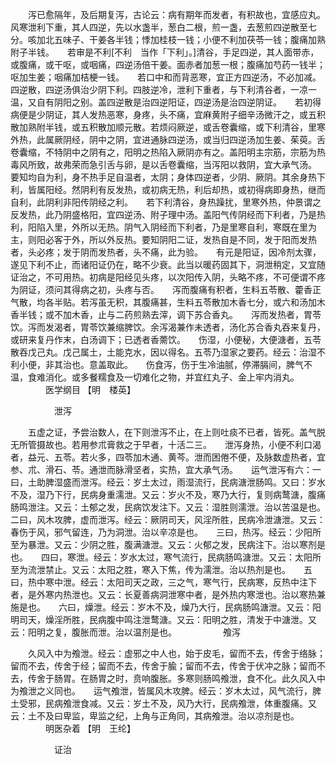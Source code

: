 <!-- { "loadSidebar": true } -->
　　泻已愈隔年，及后期复泻，古论云：病有期年而发者，有积故也，宜感应丸。　　风寒泄利下重，其人四逆，先以水盏半，葱白二根，煎一盏，去葱煎四逆散至七分。咳加北五味子、干姜各半钱；悸加桂枝一钱；小便不利加茯苓一钱；腹痛加熟附子半钱。　　若审是不利[不利　当作「下利」。]清谷，手足四逆，其人面带赤，或腹痛，或干呕，或咽痛，四逆汤倍干姜。面赤者加葱一根；腹痛加芍药一钱半；呕加生姜；咽痛加桔梗一钱。　　若口中和而背恶寒，宜正方四逆汤，不必加减。四逆散，四逆汤俱治少阴下利。四肢逆冷，泄利下重者，与下利清谷者，一凉一温，又自有阴阳之别。盖四逆散是治四逆阳证，四逆汤是治四逆阴证。　　若初得病便是少阴证，其人发热恶寒，身疼，头不痛，宜麻黄附子细辛汤微汗之，或五积散加熟附半钱，或五积散加顺元散。若烦闷厥逆，或舌卷囊缩，或下利清谷，里寒外热，此属厥阴经，阴中之阴，宜进通脉四逆汤，或当归四逆汤加生姜、茱萸。舌卷囊缩，不特阴中之阴有之，阳明之热陷入厥阴亦有之。盖阳明主宗筋，宗筋为热毒风所致，故弗荣而急引舌与卵，是以舌卷囊缩，当泻阳以救阴，宜大承气汤。　　要知均自为利，身不热手足自温者，太阴；身体四逆者，少阴、厥阴。其余身热下利，皆属阳经。然阴利有反发热，或初病无热，利后却热，或初得病即身热，继而自利，此阴利非阳传阴经之利。　　若下利清谷，身热躁扰，里寒外热，仲景谓之反发热，此乃阴盛格阳，宜四逆汤、附子理中汤。盖阳气传阴经而下利者，乃是热利，阳陷入里，外所以无热。阴气入阴经而下利者，乃是里寒自利，寒既在里为主，则阳必客于外，所以外反热。要知阴阳二证，发热自是不同，发于阳而发热者，头必疼；发于阴而发热者，头不痛，此为验。　　有元是阳证，因冷剂太骤，遂见下利不止，而诸阳证仍在，略不少衰。此当以暖药固其下，洞泄稍定，又宜随证治之，不可用热。初病是阳经见头疼，以次阳传入阴，头略不疼，不可便谓不疼为阴证，须问其得病之初，头疼与否。　　泻而腹痛有积者，生料五苓散、藿香正气散，均各半贴。若泻虽无积，其腹痛甚，生料五苓散加木香七分，或六和汤加木香半钱；或不加木香，止与二药煎熟去滓，调下苏合香丸。　　泻而发热者，胃苓饮。泻而发渴者，胃苓饮兼缩脾饮。余泻渴兼作未透者，汤化苏合香丸吞来复丹，或研来复丹作末，白汤调下；已透者香薷饮。　　伤湿，小便秘，大便溏者，五苓散吞戊己丸。戊己属土，土能克水，因以得名。五苓乃湿家之要药。经云：治湿不利小便，非其治也。意盖取此。　　伤食泻，伤于生冷油腻，停滞膈间，脾气不温，食难消化。或多餐糯食及一切难化之物，并宜红丸子、金上牢内消丸。
　　　　医学纲目 【明　楼英】

　　　　　泄泻

　　五虚之证，予尝治数人，在下则泄泻不止，在上则吐痰不已者，皆死。盖气脱无所管摄故也。若用参朮膏救之于早者，十活二三。　　泄泻身热，小便不利口渴者，益元、五苓。若火多，四苓加木通、黄芩。泄而困倦不便，及脉数虚热者，宜参、朮、滑石、苓。通泄而脉滑坚者，实热，宜大承气汤。　　运气泄泻有六：一曰，土助脾湿盛而泄泻。经云：岁土太过，雨湿流行，民病溏泄肠鸣。又曰：岁水不及，湿乃下行，民病身重濡泄。又云：岁火不及，寒乃大行，复则病鹜溏，腹痛肠鸣泄注。又云：土郁之发，民病饮发注下。又云：湿胜则濡泄。治以苦温是也。　　二曰，风木攻脾，虚而泄泻。经云：厥阴司天，风淫所胜，民病冷泄溏泄。又云：春伤于风，邪气留连，乃为洞泄。治以辛凉是也。　　三曰，热泻。经云：少阳所至为暴泄。又云：少阴之胜，腹满溏泄。又云：火郁之发，民病注下。治以寒剂是也。　　四曰，寒泄。经云：岁水太过，寒气流行，民病肠鸣溏泄。又云：太阳所至为流泄禁止。又云：太阳之胜，寒入下焦，传为濡泄。治以热剂是也。　　五曰，热中寒中泄。经云：太阳司天之政，三之气，寒气行，民病寒，反热中注下者，是外寒内热泄也。又云：长夏善病洞泄寒中者，是外热内寒泄也。治以寒热兼施是也。　　六曰，燥泄。经云：岁木不及，燥乃大行，民病肠鸣溏泄。又云：阳明司天，燥淫所胜，民病腹中鸣注泄鹜溏。又云：阳明之胜，清发于中溏泄。又云：阳明之复，腹胀而泄。治以温剂是也。
　　　　　飧泻

　　久风入中为飧泄。经云：虚邪之中人也，始于皮毛，留而不去，传舍于络脉；留而不去，传舍于经；留而不去，传舍于腧；留而不去，传舍于伏冲之脉；留而不去，传舍于肠胃。在肠胃之时，贲响腹胀。多寒则肠鸣飧泄，食不化。此久风入中为飧泄之义同也。　　运气飧泄，皆属风木攻脾。经云：岁木太过，风气流行，脾土受邪，民病飧泄食减。又云：岁土不及，风乃大行，民病飧泄，体重腹痛。又云：土不及曰卑监，卑监之纪，上角与正角同，其病飧泄。治以凉剂是也。
　　　　明医杂着 【明　王纶】

　　　　　证治

